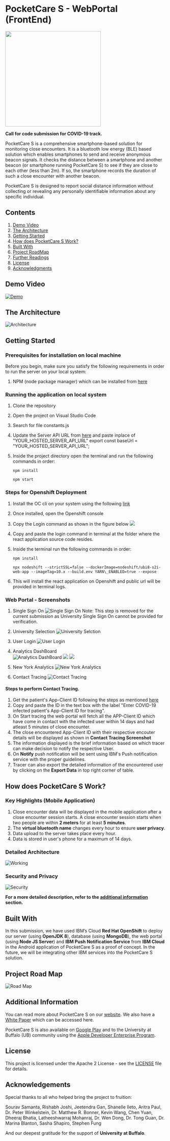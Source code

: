 # PocketCare S - WebPortal (FrontEnd)

<img src="https://github.com/PocketCareS/PocketCareS-Android/blob/development/assets/logo.png" width="300">

**Call for code submission for COVID-19 track.**

PocketCare S is a comprehensive smartphone-based solution for monitoring close encounters. It is a bluetooth low energy (BLE) based solution which enables smartphones to send and receive anonymous beacon signals. It checks the distance between a smartphone and another beacon (or smartphone running PocketCare S) to see if they are close to each other (less than 2m). If so, the smartphone records the duration of such a close encounter with another beacon. 

PocketCare S is designed to report social distance information without collecting or revealing any personally identifiable information about any specific individual.


## Contents 
1. [Demo Video](#demo-video) 
2. [The Architecture](#the-architecture)
3. [Getting Started](#getting-started)
4. [How does PocketCare S Work?](#how-does-pocketcare-s-work)
5. [Built With](#built-with)
6. [Project RoadMap](#project-roadmap)
7. [Further Readings](#further-readings)
8. [License](#license)
9. [Acknowledgments](#acknowledgements)

## Demo Video 

[![Demo](http://img.youtube.com/vi/JnOWwagUgxQ/0.jpg)](http://www.youtube.com/watch?v=JnOWwagUgxQ "PocketCare S Demo")
 
 
## The Architecture

![Architecture](https://github.com/PocketCareS/PocketCareS-Android/blob/development/assets/PocketCareS_Design_Simplified.png)

## Getting Started  

### Prerequisites for installation on local machine

Before you begin, make sure you satisfy the following requirements in order to run the server on your local system:

1. NPM (node package manager) which can be installed from [here](https://nodejs.org/en/download/)
   
### Running the application on local system
1. Clone the repository
2. Open the project on Visual Studio Code
3. Search for file constants.js
4. Update the Server API URL from [here]() and paste inplace of "YOUR_HOSTED_SERVER_API_URL"
   export const baseUrl =
  "YOUR_HOSTED_SERVER_API_URL";
5. Inside the project directory open the terminal and run the following commands in order:
     
     ```npm install```
    
     ```npm start```

### Steps for Openshift Deployment
1. Install the OC cli on your system using the following [link](https://docs.openshift.com/container-platform/4.2/cli_reference/openshift_cli/getting-started-cli.html)
2. Once installed, open the Openshift console
3. Copy the Login command as shown in the figure below ![](assets/2.png)
4. Copy and paste the login command in terminal at the folder where the react application source code resides.
5. Inside the terminal run the following commands in order:
     
     ```npm install```
    
     ```npx nodeshift --strictSSL=false --dockerImage=nodeshift/ubi8-s2i-web-app --imageTag=10.x --build.env YARN\_ENABLED=true --expose```
6. This will install the react application on Openshift and public url will be provided in terminal logs.

### Web Portal - Screenshots

1. Single Sign On  ![Single Sign On](assets/6.png) Note: This step is removed for the current submission as University Single Sign On cannot be provided for verification.

2. University Selection  ![University Selction](assets/3.png)
3. User Login  ![User Login](assets/4.png)
4. Analytics DashBoard  
![Analytics DashBoard](assets/9.PNG)
![](assets/7.PNG)
![](assets/8.PNG)
5. New York Analytics  ![New York Analytics](assets/10.PNG)
6. Contact Tracing  ![Contact Tracing](assets/1.png)

#### Steps to perform Contact Tracing.
1. Get the patient's App-Client ID following the steps as mentioned [here](https://github.com/PocketCareS/PocketCareS-Android#getting-app-client-id)
2. Copy and paste the ID in the text box with the label "Enter COVID-19 infected patient's App-Client ID for tracing".
3. On Start tracing the web portal will fetch all the APP-Client ID which have come in contact with the infected user within 14 days and had atleast 5 minutes of close encounter.
4. The close encountered App-Client ID with their respective encouter details will be displayed as shown in **Contact Tracing Screenshot**
5. The information displayed is the brief information based on which tracer can make decision to notify the respective User.
6. On **Notify** push notification will be sent using IBM's Push notification service with the proper guidelines.
7. Tracer can also export the detailed information of the encountered user by clicking on the **Export Data** in top right corner of table. 


## How does PocketCare S Work?

### Key Highlights (Mobile Application)

1. Close encounter data will be displayed in the mobile application after a close encounter session starts. A close encounter session starts when two people are within **2 meters** for at least **5 minutes**. 
2. The **virtual bluetooth name** changes every hour to ensure **user privacy**. 
3. Data upload to the server takes place every hour.
4. Data is stored in user's phone for a maximum of 14 days. 

### Detailed Architecture 

![Working](https://github.com/PocketCareS/PocketCareS-Android/blob/development/assets/PocketCareS_Design_Technical.png)

### Security and Privacy 

![Security](https://github.com/PocketCareS/PocketCareS-Android/blob/development/assets/PocketCareS-Privacy.png)


**For a more detailed description, refer to the [additional information](#additional-information) section.**


## Built With 

In this submission, we have used IBM’s Cloud **Red Hat OpenShift** to deploy our server (using **OpenJDK 8**), database (using **MongoDB**), the web portal (using **Node JS Server**) and **IBM Push Notification Service** from **IBM Cloud** in the Android application of PocketCare S as a proof of concept. In the future, we will be integrating other IBM services into the PocketCare S solution.

## Project Road Map 

![Road Map](https://github.com/PocketCareS/PocketCareS-Android/blob/development/assets/PocketCare_S_Road_Map.png)

## Additional Information 

You can read more about PocketCare S on our [website](https://engineering.buffalo.edu/computer-science-engineering/pocketcares.html). We also have a [White Paper](https://docs.google.com/document/d/e/2PACX-1vT6UqA3HByzG5Di576gmz-JWzgKOFx5KLYGgJMpxcmWkOXYJ_vUFz2h1w2LnDNWI4y-xnyKhPi_s70p/pub) which can be accessed here.  

PocketCare S is also available on [Google Play](https://play.google.com/store/apps/details?id=com.ub.pocketcares) and to the University at Buffalo (UB) community using the [Apple Developer Enterprise Program](https://engineering.buffalo.edu/computer-science-engineering/pocketcares/pocketcares-ios.html).

## License 

This project is licensed under the Apache 2 License - see the [LICENSE](LICENSE) file for details.

## Acknowledgements

Special thanks to all who helped bring the project to fruition:

Sourav Samanta, Rishabh Joshi, Jeetendra Gan, Shanelle Ileto, Aritra Paul, Dr. Peter Winkelstein, Dr. Matthew R. Bonner, Kevin Wang, Chen Yuan, Dheeraj Bhatia, Latheeshwarraj Mohanraj, Dr. Wen Dong, Dr. Tong Guan, Dr. Marina Blanton, Sasha Shapiro, Stephen Fung

And our deepest gratitude for the support of **University at Buffalo**.
